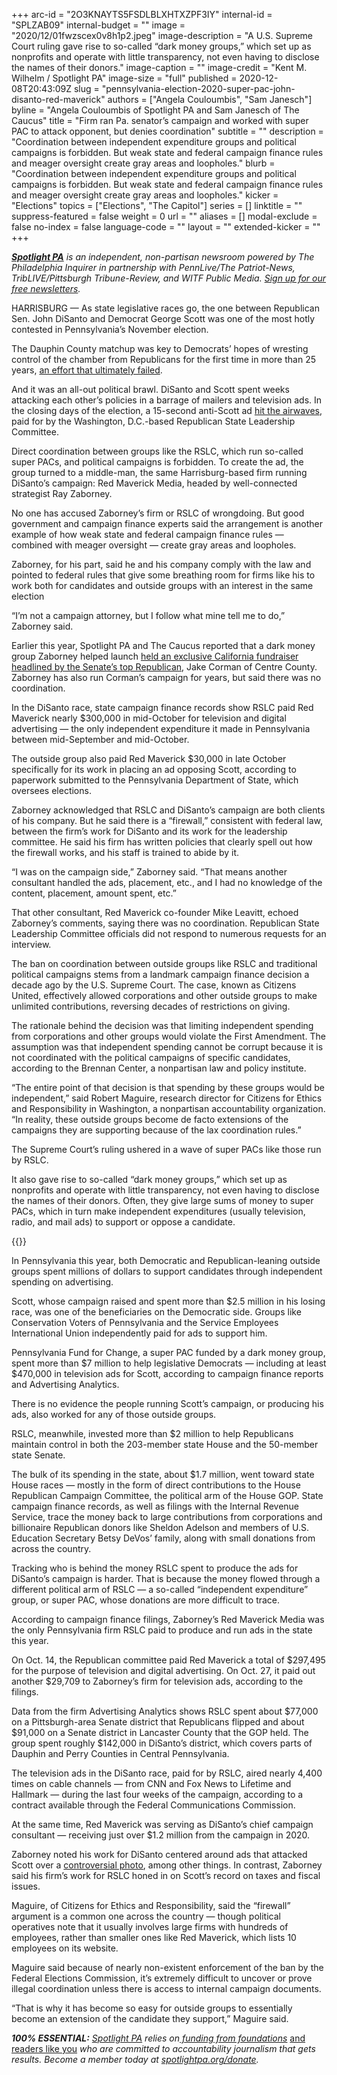 +++
arc-id = "2O3KNAYTS5FSDLBLXHTXZPF3IY"
internal-id = "SPLZAB09"
internal-budget = ""
image = "2020/12/01fwzscex0v8h1p2.jpeg"
image-description = "A U.S. Supreme Court ruling gave rise to so-called “dark money groups,” which set up as nonprofits and operate with little transparency, not even having to disclose the names of their donors."
image-caption = ""
image-credit = "Kent M. Wilhelm / Spotlight PA"
image-size = "full"
published = 2020-12-08T20:43:09Z
slug = "pennsylvania-election-2020-super-pac-john-disanto-red-maverick"
authors = ["Angela Couloumbis", "Sam Janesch"]
byline = "Angela Couloumbis of Spotlight PA and Sam Janesch of The Caucus"
title = "Firm ran Pa. senator’s campaign and worked with super PAC to attack opponent, but denies coordination"
subtitle = ""
description = "Coordination between independent expenditure groups and political campaigns is forbidden. But weak state and federal campaign finance rules and meager oversight create gray areas and loopholes."
blurb = "Coordination between independent expenditure groups and political campaigns is forbidden. But weak state and federal campaign finance rules and meager oversight create gray areas and loopholes."
kicker = "Elections"
topics = ["Elections", "The Capitol"]
series = []
linktitle = ""
suppress-featured = false
weight = 0
url = ""
aliases = []
modal-exclude = false
no-index = false
language-code = ""
layout = ""
extended-kicker = ""
+++

<a href="https://www.spotlightpa.org/"><i><b>Spotlight PA</b></i></a><i> is an independent, non-partisan newsroom powered by The Philadelphia Inquirer in partnership with PennLive/The Patriot-News, TribLIVE/Pittsburgh Tribune-Review, and WITF Public Media. </i><a href="https://www.spotlightpa.org/newsletters"><i>Sign up for our free newsletters</i></a><i>.</i>

HARRISBURG — As state legislative races go, the one between Republican Sen. John DiSanto and Democrat George Scott was one of the most hotly contested in Pennsylvania’s November election.

The Dauphin County matchup was key to Democrats’ hopes of wresting control of the chamber from Republicans for the first time in more than 25 years, <a href="https://www.spotlightpa.org/news/2020/11/pennsylvania-democrats-election-2020-down-ballot-losses-biden-trump/" target=_blank>an effort that ultimately failed</a>.

And it was an all-out political brawl. DiSanto and Scott spent weeks attacking each other’s policies in a barrage of mailers and television ads. In the closing days of the election, a 15-second anti-Scott ad <a href="https://www.facebook.com/ads/library/?active_status=all&ad_type=political_and_issue_ads&country=US&id=351686342581870&view_all_page_id=50576707351" target=_blank>hit the airwaves</a>, paid for by the Washington, D.C.-based Republican State Leadership Committee.

Direct coordination between groups like the RSLC, which run so-called super PACs, and political campaigns is forbidden. To create the ad, the group turned to a middle-man, the same Harrisburg-based firm running DiSanto’s campaign: Red Maverick Media, headed by well-connected strategist Ray Zaborney.

No one has accused Zaborney’s firm or RSLC of wrongdoing. But good government and campaign finance experts said the arrangement is another example of how weak state and federal campaign finance rules — combined with meager oversight — create gray areas and loopholes.

Zaborney, for his part, said he and his company comply with the law and pointed to federal rules that give some breathing room for firms like his to work both for candidates and outside groups with an interest in the same election

“I’m not a campaign attorney, but I follow what mine tell me to do,” Zaborney said.

<script src="https://www.spotlightpa.org/embed.js" async></script><div data-spl-embed-version="1" data-spl-src="https://www.spotlightpa.org/embeds/donate/?teaser_text=Spotlight%20PA%20provides%20essential%2C%20public-service%20journalism%20thanks%20to%20readers%20like%20you.%20%3Cb%3EBecome%20a%20member%20today%20with%20a%20gift%20of%20%2415%2Fmonth%20or%20more%20and%20receive%20our%20exclusive%20Pennsylvania%20tote%20bag.%3C%2Fb%3E&cta_text=YES%2C%20COUNT%20ME%20IN&eyebrow_text=BECOME%20A%20MEMBER"></div>

Earlier this year, Spotlight PA and The Caucus reported that a dark money group Zaborney helped launch <a href="https://www.spotlightpa.org/news/2020/08/pa-campaign-dark-money-growth-opportunity-fund-jake-corman-gop/">held an exclusive California fundraiser headlined by the Senate’s top Republican</a>, Jake Corman of Centre County. Zaborney has also run Corman’s campaign for years, but said there was no coordination.

In the DiSanto race, state campaign finance records show RSLC paid Red Maverick nearly $300,000 in mid-October for television and digital advertising — the only independent expenditure it made in Pennsylvania between mid-September and mid-October.

The outside group also paid Red Maverick $30,000 in late October specifically for its work in placing an ad opposing Scott, according to paperwork submitted to the Pennsylvania Department of State, which oversees elections.

Zaborney acknowledged that RSLC and DiSanto’s campaign are both clients of his company. But he said there is a “firewall,” consistent with federal law, between the firm’s work for DiSanto and its work for the leadership committee. He said his firm has written policies that clearly spell out how the firewall works, and his staff is trained to abide by it.

“I was on the campaign side,” Zaborney said. “That means another consultant handled the ads, placement, etc., and I had no knowledge of the content, placement, amount spent, etc.”

That other consultant, Red Maverick co-founder Mike Leavitt, echoed Zaborney’s comments, saying there was no coordination. Republican State Leadership Committee officials did not respond to numerous requests for an interview.

The ban on coordination between outside groups like RSLC and traditional political campaigns stems from a landmark campaign finance decision a decade ago by the U.S. Supreme Court. The case, known as Citizens United, effectively allowed corporations and other outside groups to make unlimited contributions, reversing decades of restrictions on giving.

The rationale behind the decision was that limiting independent spending from corporations and other groups would violate the First Amendment. The assumption was that independent spending cannot be corrupt because it is not coordinated with the political campaigns of specific candidates, according to the Brennan Center, a nonpartisan law and policy institute.

“The entire point of that decision is that spending by these groups would be independent,” said Robert Maguire, research director for Citizens for Ethics and Responsibility in Washington, a nonpartisan accountability organization. “In reality, these outside groups become de facto extensions of the campaigns they are supporting because of the lax coordination rules.”

The Supreme Court’s ruling ushered in a wave of super PACs like those run by RSLC.

It also gave rise to so-called “dark money groups,” which set up as nonprofits and operate with little transparency, not even having to disclose the names of their donors. Often, they give large sums of money to super PACs, which in turn make independent expenditures (usually television, radio, and mail ads) to support or oppose a candidate.

{{<picture src="external/0pmck4szhvxp84560vmk2qyc4c.jpeg" description="Once a relative unknown, Ray Zaborney has over the past decade become one of the go-to operatives for electing Republican candidates." caption="Once a relative unknown, Ray Zaborney has over the past decade become one of the go-to operatives for electing Republican candidates." credit="Courtesy Ray Zaborney, via LNP | LancasterOnline">}} 

In Pennsylvania this year, both Democratic and Republican-leaning outside groups spent millions of dollars to support candidates through independent spending on advertising.

Scott, whose campaign raised and spent more than $2.5 million in his losing race, was one of the beneficiaries on the Democratic side. Groups like Conservation Voters of Pennsylvania and the Service Employees International Union independently paid for ads to support him.

Pennsylvania Fund for Change, a super PAC funded by a dark money group, spent more than $7 million to help legislative Democrats — including at least $470,000 in television ads for Scott, according to campaign finance reports and Advertising Analytics.

There is no evidence the people running Scott’s campaign, or producing his ads, also worked for any of those outside groups.

RSLC, meanwhile, invested more than $2 million to help Republicans maintain control in both the 203-member state House and the 50-member state Senate.

The bulk of its spending in the state, about $1.7 million, went toward state House races — mostly in the form of direct contributions to the House Republican Campaign Committee, the political arm of the House GOP. State campaign finance records, as well as filings with the Internal Revenue Service, trace the money back to large contributions from corporations and billionaire Republican donors like Sheldon Adelson and members of U.S. Education Secretary Betsy DeVos’ family, along with small donations from across the country.

Tracking who is behind the money RSLC spent to produce the ads for DiSanto’s campaign is harder. That is because the money flowed through a different political arm of RSLC — a so-called “independent expenditure” group, or super PAC, whose donations are more difficult to trace.

According to campaign finance filings, Zaborney’s Red Maverick Media was the only Pennsylvania firm RSLC paid to produce and run ads in the state this year.

On Oct. 14, the Republican committee paid Red Maverick a total of $297,495 for the purpose of television and digital advertising. On Oct. 27, it paid out another $29,709 to Zaborney’s firm for television ads, according to the filings.

Data from the firm Advertising Analytics shows RSLC spent about $77,000 on a Pittsburgh-area Senate district that Republicans flipped and about $91,000 on a Senate district in Lancaster County that the GOP held. The group spent roughly $142,000 in DiSanto’s district, which covers parts of Dauphin and Perry Counties in Central Pennsylvania.

The television ads in the DiSanto race, paid for by RSLC, aired nearly 4,400 times on cable channels — from CNN and Fox News to Lifetime and Hallmark — during the last four weeks of the campaign, according to a contract available through the Federal Communications Commission.

At the same time, Red Maverick was serving as DiSanto’s chief campaign consultant — receiving just over $1.2 million from the campaign in 2020.

<script src="https://www.spotlightpa.org/embed.js" async></script><div data-spl-embed-version="1" data-spl-src="https://www.spotlightpa.org/embeds/newsletter/"></div>

Zaborney noted his work for DiSanto centered around ads that attacked Scott over a <a href="https://www.pennlive.com/politics/2018/11/post-mission_photo_becomes_las.html">controversial photo</a>, among other things. In contrast, Zaborney said his firm’s work for RSLC honed in on Scott’s record on taxes and fiscal issues.

Maguire, of Citizens for Ethics and Responsibility, said the “firewall” argument is a common one across the country — though political operatives note that it usually involves large firms with hundreds of employees, rather than smaller ones like Red Maverick, which lists 10 employees on its website.

Maguire said because of nearly non-existent enforcement of the ban by the Federal Elections Commission, it’s extremely difficult to uncover or prove illegal coordination unless there is access to internal campaign documents.

“That is why it has become so easy for outside groups to essentially become an extension of the candidate they support,” Maguire said.

<i><b>100% ESSENTIAL:</b></i><i> </i><a href="https://www.spotlightpa.org/"><i>Spotlight PA</i></a><i> relies on</i><a href="https://www.spotlightpa.org/support"><i> funding from foundations</i></a><i> </i><a href="https://www.spotlightpa.org/support">and readers like you</a><i> who are committed to accountability journalism that gets results. Become a member today at </i><a href="http://checkout.fundjournalism.org/memberform?org_id=spotlightpa&campaign=701f4000000TVuIAAW"><i>spotlightpa.org/donate</i></a><i>.</i>

<script src="https://www.spotlightpa.org/embed.js" async></script><div data-spl-embed-version="1" data-spl-src="https://www.spotlightpa.org/embeds/tips/?tip_text=If%20you%20have%20information%20about%20%3Cb%3Ethe%20influence%20of%20outside%20groups%2C%20including%20super%20PACs%20and%20dark%20money%20organizations%2C%20on%20Pennsylvania%20political%20campaigns%20or%20candidates%20of%20any%20party%3C%2Fb%3E%2C%20use%20the%20form%20below%20to%20get%20in%20touch."></div>

